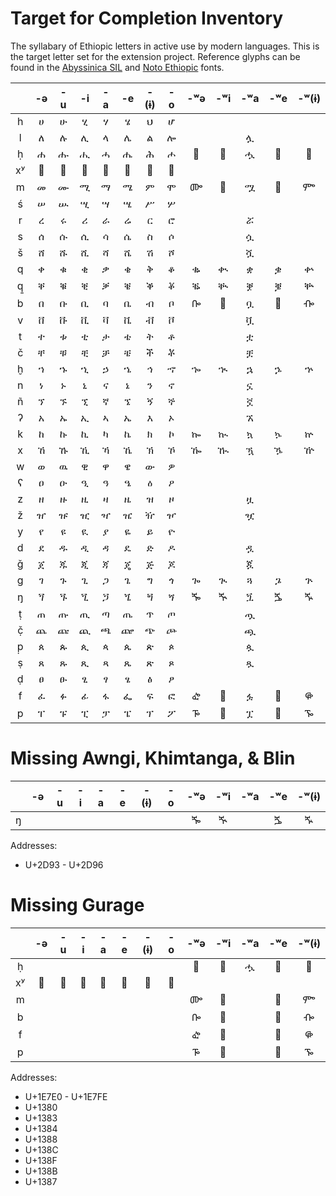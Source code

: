 # Target for Completion Inventory

The syllabary of Ethiopic letters in active use by modern languages.
This is the target letter set for the extension project.  Reference
glyphs can be found in the 
[Abyssinica SIL](https://github.com/silnrsi/font-abyssinica)
and
[Noto Ethiopic](https://github.com/notofonts/ethiopic)
fonts.

|   | -ə| -u| -i| -a | -e| -(ɨ)| -o| -ʷə| -ʷi| -ʷa| -ʷe| -ʷ(ɨ)|
|:-:|:-:|:-:|:-:|:-:|:-:|:-:|:-:|:-:|:-:|:-:|:-:|:-:|
| h | ሀ | ሁ | ሂ | ሃ | ሄ | ህ | ሆ |   |   |   |   |   |
| l | ለ | ሉ | ሊ | ላ | ሌ | ል | ሎ |   |   | ሏ |   |   |
| ḥ | ሐ | ሑ | ሒ | ሓ | ሔ | ሕ | ሖ | 𞟨 | 𞟩 | ሗ | 𞟪 | 𞟫 |
| xʸ| 𞟠 | 𞟡 | 𞟢 | 𞟣 | 𞟤 | 𞟥 | 𞟦 |   |   |  |   |    |
| m | መ | ሙ | ሚ | ማ | ሜ | ም | ሞ | ᎀ | 𞟭 | ሟ | 𞟮 | ᎃ |
| ś | ሠ | ሡ | ሢ | ሣ | ሤ | ሥ | ሦ |   |   |   |   |   |
| r | ረ | ሩ | ሪ | ራ | ሬ | ር | ሮ |   |   | ሯ |   |   |
| s | ሰ | ሱ | ሲ | ሳ | ሴ | ስ | ሶ |   |   | ሷ |   |   |
| š | ሸ | ሹ | ሺ | ሻ | ሼ | ሽ | ሾ |   |   | ሿ |   |   |
| q | ቀ | ቁ | ቂ | ቃ | ቄ | ቅ | ቆ | ቈ | ቊ | ቋ | ቌ | ቍ |
| q̱ | ቐ | ቑ | ቒ | ቓ | ቔ | ቕ | ቖ | ቘ | ቚ | ቛ | ቜ | ቝ |
| b | በ | ቡ | ቢ | ባ | ቤ | ብ | ቦ | ᎄ | 𞟳 | ቧ | 𞟴 | ᎇ |
| v | ቨ | ቩ | ቪ | ቫ | ቬ | ቭ | ቮ |   |   | ቯ |   |   |
| t | ተ | ቱ | ቲ | ታ | ቴ | ት | ቶ |   |   | ቷ |   |   |
| č | ቸ | ቹ | ቺ | ቻ | ቼ | ች | ቾ |   |   | ቿ |   |   |
| ḫ | ኀ | ኁ | ኂ | ኃ | ኄ | ኅ | ኆ | ኈ | ኊ | ኋ | ኌ | ኍ |
| n | ነ | ኑ | ኒ | ና | ኔ | ን | ኖ |   |   | ኗ |   |   |
| ñ | ኘ | ኙ | ኚ | ኛ | ኜ | ኝ | ኞ |   |   | ኟ |   |   |
| ʔ | አ | ኡ | ኢ | ኣ | ኤ | እ | ኦ |   |   | ኧ |   |   |
| k | ከ | ኩ | ኪ | ካ | ኬ | ክ | ኮ | ኰ | ኲ | ኳ | ኴ | ኵ |
| x | ኸ | ኹ | ኺ | ኻ | ኼ | ኽ | ኾ | ዀ | ዂ | ዃ | ዄ | ዅ |
| w | ወ | ዉ | ዊ | ዋ | ዌ | ው | ዎ |   |   |   |   |   |
| ʕ | ዐ | ዑ | ዒ | ዓ | ዔ | ዕ | ዖ |   |   |   |   |   |
| z | ዘ | ዙ | ዚ | ዛ | ዜ | ዝ | ዞ |   |   | ዟ |   |   |
| ž | ዠ | ዡ | ዢ | ዣ | ዤ | ዥ | ዦ |   |   | ዧ |   |   |
| y | የ | ዩ | ዪ | ያ | ዬ | ይ | ዮ |   |   |   |   |   |
| d | ደ | ዱ | ዲ | ዳ | ዴ | ድ | ዶ |   |   | ዷ |   |   |
| ǧ | ጀ | ጁ | ጂ | ጃ | ጄ | ጅ | ጆ |   |   | ጇ |   |   |
| g | ገ | ጉ | ጊ | ጋ | ጌ | ግ | ጎ | ጐ | ጒ | ጓ | ጔ | ጕ |
| ŋ | ጘ | ጙ | ጚ | ጛ | ጜ | ጝ | ጞ | ⶓ | ⶔ | ጟ | ⶕ | ⶖ |
| ṭ | ጠ | ጡ | ጢ | ጣ | ጤ | ጥ | ጦ |   |   | ጧ |   |   |
| č̣ | ጨ | ጩ | ጪ | ጫ | ጬ | ጭ | ጮ |   |   | ጯ |   |   |
| p̣ | ጰ | ጱ | ጲ | ጳ | ጴ | ጵ | ጶ |   |   | ጷ |   |   |
| ṣ | ጸ | ጹ | ጺ | ጻ | ጼ | ጽ | ጾ |   |   | ጿ |   |   |
| ḍ | ፀ | ፁ | ፂ | ፃ | ፄ | ፅ | ፆ |   |   |   |   |   |
| f | ፈ | ፉ | ፊ | ፋ | ፌ | ፍ | ፎ | ᎈ | 𞟻 | ፏ | 𞟼 | ᎋ |
| p | ፐ | ፑ | ፒ | ፓ | ፔ | ፕ | ፖ | ᎌ | 𞟽 | ፗ | 𞟾 | ᎏ |

# Missing Awngi, Khimtanga, &amp; Blin

|   | -ə| -u| -i| -a | -e| -(ɨ)| -o| -ʷə| -ʷi| -ʷa| -ʷe| -ʷ(ɨ)|
|:-:|:-:|:-:|:-:|:-:|:-:|:-:|:-:|:-:|:-:|:-:|:-:|:-:|
| ŋ |   |   |   |   |   |   |   | ⶓ | ⶔ |   | ⶕ | ⶖ |

Addresses:
*  U+2D93 - U+2D96

# Missing Gurage

|   | -ə| -u| -i| -a | -e| -(ɨ)| -o| -ʷə| -ʷi| -ʷa| -ʷe| -ʷ(ɨ)|
|:-:|:-:|:-:|:-:|:-:|:-:|:-:|:-:|:-:|:-:|:-:|:-:|:-:|
| ḥ |   |   |   |   |   |   |   | 𞟨 | 𞟩 | ሗ | 𞟪 | 𞟫 |
| xʸ| 𞟠 | 𞟡 | 𞟢 | 𞟣 | 𞟤 | 𞟥 | 𞟦 |   |   |  |   |    |
| m |   |   |   |   |   |   |   | ᎀ | 𞟭 |   | 𞟮 | ᎃ |
| b |   |   |   |   |   |   |   | ᎄ | 𞟳 |   | 𞟴 | ᎇ |
| f |   |   |   |   |   |   |   | ᎈ | 𞟻 |   | 𞟼 | ᎋ |
| p |   |   |   |   |   |   |   | ᎌ | 𞟽 |   | 𞟾 | ᎏ |

Addresses:
* U+1E7E0 - U+1E7FE
* U+1380
* U+1383
* U+1384
* U+1388
* U+138C
* U+138F
* U+138B
* U+1387
